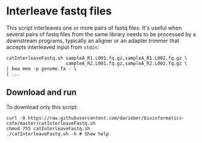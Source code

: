 Interleave fastq files
======================

This script interleaves one or more pairs of fastq files. 
It's useful when several pairs of fastq files from the same library needs to be processed by a downstream programs, typically
an aligner or an adapter trimmer that accepts interleaved input from `stdin`:

```
catInterleaveFastq.sh sampleA_R1.L001.fq.gz,sampleA_R1.L002.fq.gz \
                      sampleA_R2.L001.fq.gz,sampleA_R2.L002.fq.gz \
| bwa mem -p genome.fa - \
| ...
```

Download and run
----------------

To download only this script:

```
curl -O https://raw.githubusercontent.com/dariober/bioinformatics-cafe/master/catInterleaveFastq.sh
chmod 755 catInterleaveFastq.sh
./catInterleaveFastq.sh -h # Show help
```
